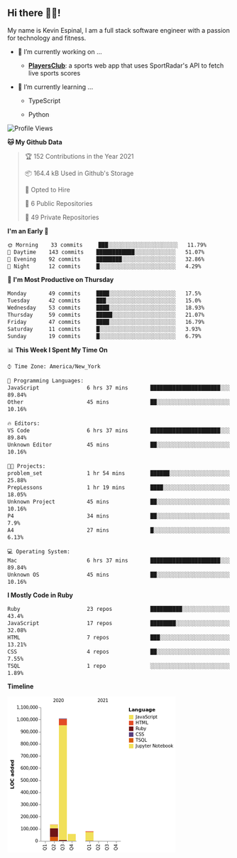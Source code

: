 ## Hi there 👋🏽!

My name is Kevin Espinal, I am a full stack software engineer with a passion for technology and fitness.

- 🔭 I’m currently working on ...

     - **[PlayersClub](https://playersclub.herokuapp.com/#/)**: a sports web app that uses SportRadar's API to fetch live sports scores

- 🌱 I’m currently learning ...

     - TypeScript
     
     - Python
     
<!--START_SECTION:waka-->
![Profile Views](http://img.shields.io/badge/Profile%20Views-0-blue)

**🐱 My Github Data** 

> 🏆 152 Contributions in the Year 2021
 > 
> 📦 164.4 kB Used in Github's Storage 
 > 
> 💼 Opted to Hire
 > 
> 📜 6 Public Repositories 
 > 
> 🔑 49 Private Repositories  
 > 
**I'm an Early 🐤** 

```text
🌞 Morning    33 commits     ███░░░░░░░░░░░░░░░░░░░░░░   11.79% 
🌆 Daytime    143 commits    ████████████░░░░░░░░░░░░░   51.07% 
🌃 Evening    92 commits     ████████░░░░░░░░░░░░░░░░░   32.86% 
🌙 Night      12 commits     █░░░░░░░░░░░░░░░░░░░░░░░░   4.29%

```
📅 **I'm Most Productive on Thursday** 

```text
Monday       49 commits     ████░░░░░░░░░░░░░░░░░░░░░   17.5% 
Tuesday      42 commits     ███░░░░░░░░░░░░░░░░░░░░░░   15.0% 
Wednesday    53 commits     ████░░░░░░░░░░░░░░░░░░░░░   18.93% 
Thursday     59 commits     █████░░░░░░░░░░░░░░░░░░░░   21.07% 
Friday       47 commits     ████░░░░░░░░░░░░░░░░░░░░░   16.79% 
Saturday     11 commits     █░░░░░░░░░░░░░░░░░░░░░░░░   3.93% 
Sunday       19 commits     █░░░░░░░░░░░░░░░░░░░░░░░░   6.79%

```


📊 **This Week I Spent My Time On** 

```text
⌚︎ Time Zone: America/New_York

💬 Programming Languages: 
JavaScript               6 hrs 37 mins       ██████████████████████░░░   89.84% 
Other                    45 mins             ██░░░░░░░░░░░░░░░░░░░░░░░   10.16%

🔥 Editors: 
VS Code                  6 hrs 37 mins       ██████████████████████░░░   89.84% 
Unknown Editor           45 mins             ██░░░░░░░░░░░░░░░░░░░░░░░   10.16%

🐱‍💻 Projects: 
problem_set              1 hr 54 mins        ██████░░░░░░░░░░░░░░░░░░░   25.88% 
PrepLessons              1 hr 19 mins        ████░░░░░░░░░░░░░░░░░░░░░   18.05% 
Unknown Project          45 mins             ██░░░░░░░░░░░░░░░░░░░░░░░   10.16% 
P4                       34 mins             ██░░░░░░░░░░░░░░░░░░░░░░░   7.9% 
A4                       27 mins             █░░░░░░░░░░░░░░░░░░░░░░░░   6.13%

💻 Operating System: 
Mac                      6 hrs 37 mins       ██████████████████████░░░   89.84% 
Unknown OS               45 mins             ██░░░░░░░░░░░░░░░░░░░░░░░   10.16%

```

**I Mostly Code in Ruby** 

```text
Ruby                     23 repos            ██████████░░░░░░░░░░░░░░░   43.4% 
JavaScript               17 repos            ████████░░░░░░░░░░░░░░░░░   32.08% 
HTML                     7 repos             ███░░░░░░░░░░░░░░░░░░░░░░   13.21% 
CSS                      4 repos             ██░░░░░░░░░░░░░░░░░░░░░░░   7.55% 
TSQL                     1 repo              ░░░░░░░░░░░░░░░░░░░░░░░░░   1.89%

```


**Timeline**

![Chart not found](https://raw.githubusercontent.com/espinalk212/espinalk212/main/charts/bar_graph.png) 


<!--END_SECTION:waka-->


<!--
**espinalk212/espinalk212** is a ✨ _special_ ✨ repository because its `README.md` (this file) appears on your GitHub profile.

Here are some ideas to get you started:

- 🔭 I’m currently working on ...
- 🌱 I’m currently learning ...
- 👯 I’m looking to collaborate on ...
- 🤔 I’m looking for help with ...
- 💬 Ask me about ...
- 📫 How to reach me: ...
- 😄 Pronouns: ...
- ⚡ Fun fact: ...
-->
